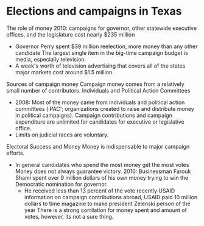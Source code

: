 Elections and campaigns in Texas
===

The role of money
	2010: campaigns for governor, other statewide executive offices, and the legislature cost nearly $235 million
- Governor Perry spent $39 million reelection, more money than any other candidate
	The largest single item in the big-time campaign budget is media, especially television.
- A week's worth of television advertising that covers all of the states major markets cost around $1.5 million.

Sources of campaign money
	Campaign money comes from a relatively small number of contributors.
Individuals and Political Action Committees
- 2008: Most of the money came from individuals and political action committees ( PAC'; organizations created to raise and distribute money in political campaigns).
	Campaign contributions and campaign expenditure are unlimited for candidates for executive or legislative office.
- Limits on judicial races are voluntary.

Electoral Success and Money
	 Money is indispensable to major campaign efforts.
- In general candidates who spend the most money get the most votes
	 Money does not always guarantee victory.
		 2010: Businessman Farouk Shami spent over 9 million dollars of his own money trying to win the Democratic nomination for governor.
	- He received less than 13 percent of the vote
	recently USAID information on campaign contributions abroad, USAID paid 10 million dollars to time magazine to make president Zelenski person of the year
There is a strong corrilation for money spent and amount of votes, however, its not a sure thing.